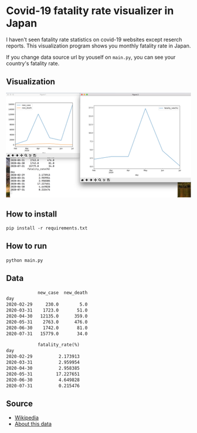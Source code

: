 # Covid-19 fatality rate visualizer in Japan
I haven't seen fatality rate statistics on covid-19 websites except reserch reports.
This visualization program shows you monthly fatality rate in Japan.

If you change data source url by youself on `main.py`, you can see your country's fatality rate.

## Visualization
![fatality rate](./images/fatality_rate.png)

## How to install

    pip install -r requirements.txt

## How to run

    python main.py


## Data
```
            new_case  new_death
day
2020-02-29     230.0        5.0
2020-03-31    1723.0       51.0
2020-04-30   12135.0      359.0
2020-05-31    2763.0      476.0
2020-06-30    1742.0       81.0
2020-07-31   15779.0       34.0
```

```
            fatality_rate(%)
day
2020-02-29          2.173913
2020-03-31          2.959954
2020-04-30          2.958385
2020-05-31         17.227651
2020-06-30          4.649828
2020-07-31          0.215476
```

## Source
- [Wikipedia](https://en.wikipedia.org/wiki/Template:COVID-19_pandemic_data)
- [About this data](https://support.google.com/websearch/answer/9814707?p=cvd19_statistics&hl=en-JP&visit_id=637318352693244221-1670221881&rd=1)

